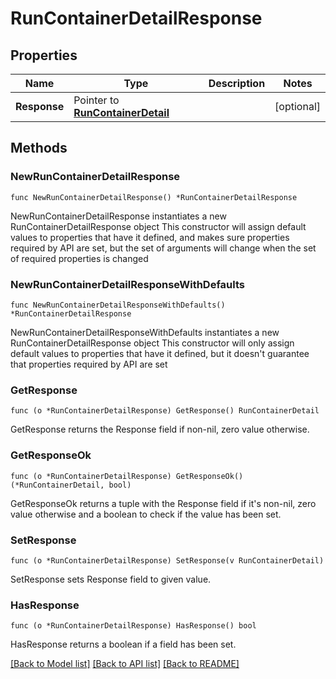 # RunContainerDetailResponse

## Properties

Name | Type | Description | Notes
------------ | ------------- | ------------- | -------------
**Response** | Pointer to [**RunContainerDetail**](RunContainerDetail.md) |  | [optional] 

## Methods

### NewRunContainerDetailResponse

`func NewRunContainerDetailResponse() *RunContainerDetailResponse`

NewRunContainerDetailResponse instantiates a new RunContainerDetailResponse object
This constructor will assign default values to properties that have it defined,
and makes sure properties required by API are set, but the set of arguments
will change when the set of required properties is changed

### NewRunContainerDetailResponseWithDefaults

`func NewRunContainerDetailResponseWithDefaults() *RunContainerDetailResponse`

NewRunContainerDetailResponseWithDefaults instantiates a new RunContainerDetailResponse object
This constructor will only assign default values to properties that have it defined,
but it doesn't guarantee that properties required by API are set

### GetResponse

`func (o *RunContainerDetailResponse) GetResponse() RunContainerDetail`

GetResponse returns the Response field if non-nil, zero value otherwise.

### GetResponseOk

`func (o *RunContainerDetailResponse) GetResponseOk() (*RunContainerDetail, bool)`

GetResponseOk returns a tuple with the Response field if it's non-nil, zero value otherwise
and a boolean to check if the value has been set.

### SetResponse

`func (o *RunContainerDetailResponse) SetResponse(v RunContainerDetail)`

SetResponse sets Response field to given value.

### HasResponse

`func (o *RunContainerDetailResponse) HasResponse() bool`

HasResponse returns a boolean if a field has been set.


[[Back to Model list]](../README.md#documentation-for-models) [[Back to API list]](../README.md#documentation-for-api-endpoints) [[Back to README]](../README.md)


